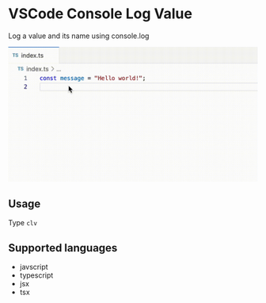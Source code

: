 # VSCode Console Log Value

Log a value and its name using console.log

![extension-demo.gif](https://raw.githubusercontent.com/lalunamel/vscode-console-log-value/main/extension-demo.gif)

## Usage

Type `clv`

## Supported languages

- javscript
- typescript
- jsx
- tsx
